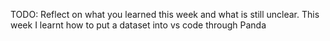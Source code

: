 TODO: Reflect on what you learned this week and what is still unclear.
This week I learnt how to put a dataset into vs code through Panda